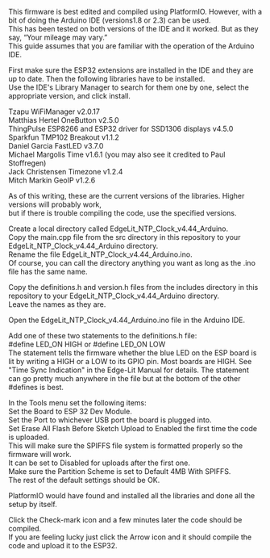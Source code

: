 This firmware is best edited and compiled using PlatformIO. However, with a bit of doing the Arduino IDE (versions1.8 or 2.3) can be used.    
This has been tested on both versions of the IDE and it worked. But as they say, “Your mileage may vary.”    
This guide assumes that you are familiar with the operation of the Arduino IDE.   

First make sure the ESP32 extensions are installed in the IDE and they are up to date. Then the following libraries have to be installed.    
Use the IDE's Library Manager to search for them one by one, select the appropriate version, and click install.     

Tzapu WiFiManager v2.0.17   
Matthias Hertel OneButton v2.5.0   
ThingPulse ESP8266 and ESP32 driver for SSD1306 displays v4.5.0   
Sparkfun TMP102 Breakout v1.1.2   
Daniel Garcia FastLED v3.7.0   
Michael Margolis Time v1.6.1  (you may also see it credited to Paul Stoffregen)    
Jack Christensen Timezone v1.2.4   
Mitch Markin GeoIP v1.2.6   

As of this writing, these are the current versions of the libraries. Higher versions will probably work,    
but if there is trouble compiling the code, use the specified versions.

Create a local directory called EdgeLit_NTP_Clock_v4.44_Arduino.    
Copy the main.cpp file from the src directory in this repository to your EdgeLit_NTP_Clock_v4.44_Arduino directory.    
Rename the file EdgeLit_NTP_Clock_v4.44_Arduino.ino.    
Of course, you can call the directory anything you want as long as the .ino file has the same name.   

Copy the definitions.h and version.h files from the includes directory in this repository to your EdgeLit_NTP_Clock_v4.44_Arduino directory.    
Leave the names as they are.    

Open the EdgeLit_NTP_Clock_v4.44_Arduino.ino file in the Arduino IDE.  

Add one of these two statements to the definitions.h file:   
#define LED_ON HIGH   or   #define LED_ON LOW   
The statement tells the firmware whether the blue LED on the ESP board is lit by writing a HIGH or a LOW to its GPIO pin. Most boards are HIGH.
See "Time Sync Indication" in the Edge-Lit Manual for details.
The statement can go pretty much anywhere in the file but at the bottom of the other #defines is best.    

In the Tools menu set the following items:   
Set the Board to ESP 32 Dev Module.   
Set the Port to whichever USB port the board is plugged into.   
Set Erase All Flash Before Sketch Upload to Enabled the first time the code is uploaded.    
  This will make sure the SPIFFS file system is formatted properly so the firmware will work.    
  It can be set to Disabled for uploads after the first one.     
Make sure the Partition Scheme is set to Default 4MB With SPIFFS.   
The rest of the default settings should be OK.   

PlatformIO would have found and installed all the libraries and done all the setup by itself.   

Click the Check-mark icon and a few minutes later the code should be compiled.    
If you are feeling lucky just click the Arrow icon and it should compile the code and upload it to the ESP32.   
